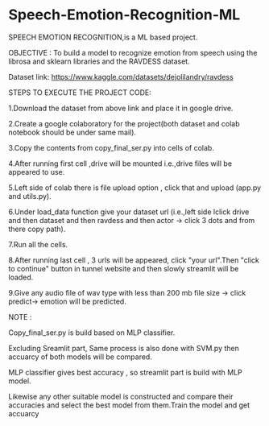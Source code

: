 # Speech-Emotion-Recognition-ML

SPEECH EMOTION RECOGNITION,is a ML based project.

OBJECTIVE : To build a model to recognize emotion from speech using the librosa and sklearn libraries and the RAVDESS dataset.

Dataset link: https://www.kaggle.com/datasets/dejolilandry/ravdess

STEPS TO EXECUTE THE PROJECT CODE:

1.Download the dataset from above link and place it in google drive.

2.Create a google colaboratory for the project(both dataset and colab notebook should be under same mail).

3.Copy the contents from copy_final_ser.py into cells of colab.

4.After running first cell ,drive will be mounted i.e.,drive files will be appeared to use.

5.Left side of colab there is file upload option , click that and upload (app.py and utils.py).

6.Under load_data function give your dataset url (i.e.,left side lclick drive and then dataset and then ravdess and then actor -> click 3 dots and from there copy path).

7.Run all the cells.

8.After running last cell , 3 urls will be appeared, click "your url".Then "click to continue" button in tunnel website and then slowly streamlit will be loaded.

9.Give any audio file of wav type with less than 200 mb file size -> click predict-> emotion will be predicted.

NOTE : 

Copy_final_ser.py is build based on MLP classifier.

Excluding Sreamlit part, Same process is also done with SVM.py then accuarcy of  both models will be compared. 

MLP classifier gives best accuracy , so streamlit part is build with MLP model.

Likewise any other suitable model is constructed and compare their  accuracies and select the best model from them.Train the model and get accuarcy 
